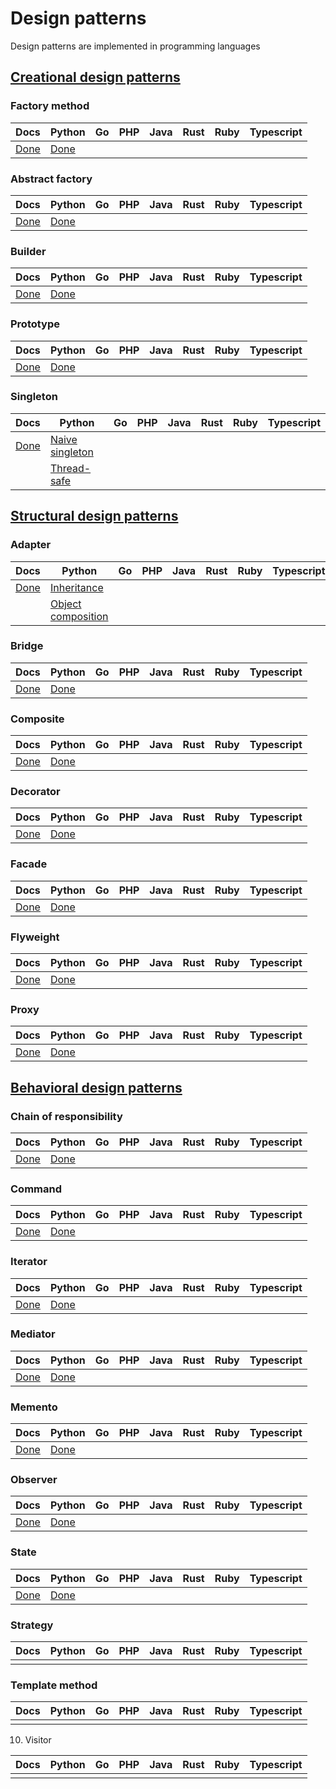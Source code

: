 # Design patterns

Design patterns are implemented in programming languages

## [Creational design patterns](https://refactoring.guru/design-patterns/creational-patterns)

### Factory method

| Docs                                             | Python                                                | Go  | PHP | Java | Rust | Ruby | Typescript |
| ------------------------------------------------ | ----------------------------------------------------- | --- | --- | ---- | ---- | ---- | ---------- |
| [Done](./creational-patterns/factory\_method.md) | [Done](./creational-patterns/factory\_method/main.py) |     |     |      |      |      |            |

### Abstract factory

| Docs                                               | Python                                                  | Go  | PHP | Java | Rust | Ruby | Typescript |
| -------------------------------------------------- | ------------------------------------------------------- | --- | --- | ---- | ---- | ---- | ---------- |
| [Done](./creational-patterns/abstract\_factory.md) | [Done](./creational-patterns/abstract\_factory/main.py) |     |     |      |      |      |            |

### Builder

| Docs                                     | Python                                        | Go  | PHP | Java | Rust | Ruby | Typescript |
| ---------------------------------------- | --------------------------------------------- | --- | --- | ---- | ---- | ---- | ---------- |
| [Done](./creational-patterns/builder.md) | [Done](./creational-patterns/builder/main.py) |     |     |      |      |      |            |

### Prototype

| Docs                                       | Python                                          | Go  | PHP | Java | Rust | Ruby | Typescript |
| ------------------------------------------ | ----------------------------------------------- | --- | --- | ---- | ---- | ---- | ---------- |
| [Done](./creational-patterns/prototype.md) | [Done](./creational-patterns/prototype/main.py) |     |     |      |      |      |            |

### Singleton

| Docs                                       | Python                                                         | Go  | PHP | Java | Rust | Ruby | Typescript |
| ------------------------------------------ | -------------------------------------------------------------- | --- | --- | ---- | ---- | ---- | ---------- |
| [Done](./creational-patterns/singleton.md) | [Naive singleton](./creational-patterns/singleton/naive.py)    |     |     |      |      |      |            |
|                                            | [Thread-safe](./creational-patterns/singleton/thread\_safe.py) |     |     |      |      |      |            |

## [Structural design patterns](https://refactoring.guru/design-patterns/structural-patterns)

### Adapter

| Docs                                            | Python                                                                    | Go  | PHP | Java | Rust | Ruby | Typescript |
| ----------------------------------------------- | ------------------------------------------------------------------------- | --- | --- | ---- | ---- | ---- | ---------- |
| [Done](./structural-patterns/adapter/README.md) | [Inheritance](./structural-patterns/adapter/inheritance.py)               |     |     |      |      |      |            |
|                                                 | [Object composition](./structural-patterns/adapter/object_composition.py) |     |     |      |      |      |            |

### Bridge

| Docs                                           | Python                                       | Go  | PHP | Java | Rust | Ruby | Typescript |
| ---------------------------------------------- | -------------------------------------------- | --- | --- | ---- | ---- | ---- | ---------- |
| [Done](./structural-patterns/bridge/README.md) | [Done](./structural-patterns/bridge/main.py) |     |     |      |      |      |            |

### Composite

| Docs                                              | Python                                          | Go  | PHP | Java | Rust | Ruby | Typescript |
| ------------------------------------------------- | ----------------------------------------------- | --- | --- | ---- | ---- | ---- | ---------- |
| [Done](./structural-patterns/composite/README.md) | [Done](./structural-patterns/composite/main.py) |     |     |      |      |      |            |

### Decorator

| Docs                                              | Python                                          | Go  | PHP | Java | Rust | Ruby | Typescript |
| ------------------------------------------------- | ----------------------------------------------- | --- | --- | ---- | ---- | ---- | ---------- |
| [Done](./structural-patterns/decorator/README.md) | [Done](./structural-patterns/decorator/main.py) |     |     |      |      |      |            |

### Facade

| Docs                                           | Python                                       | Go  | PHP | Java | Rust | Ruby | Typescript |
| ---------------------------------------------- | -------------------------------------------- | --- | --- | ---- | ---- | ---- | ---------- |
| [Done](./structural-patterns/facade/README.md) | [Done](./structural-patterns/facade/main.py) |     |     |      |      |      |            |

### Flyweight

| Docs                                              | Python                                          | Go  | PHP | Java | Rust | Ruby | Typescript |
| ------------------------------------------------- | ----------------------------------------------- | --- | --- | ---- | ---- | ---- | ---------- |
| [Done](./structural-patterns/flyweight/README.md) | [Done](./structural-patterns/flyweight/mian.py) |     |     |      |      |      |            |

### Proxy

| Docs                                          | Python                                      | Go  | PHP | Java | Rust | Ruby | Typescript |
| --------------------------------------------- | ------------------------------------------- | --- | --- | ---- | ---- | ---- | ---------- |
| [Done](./structural-patterns/proxy/README.md) | [Done](./structural-patterns/proxy/main.py) |     |     |      |      |      |            |

## [Behavioral design patterns](https://refactoring.guru/design-patterns/behavioral-patterns)

### Chain of responsibility

| Docs                                                            | Python                                                        | Go  | PHP | Java | Rust | Ruby | Typescript |
| --------------------------------------------------------------- | ------------------------------------------------------------- | --- | --- | ---- | ---- | ---- | ---------- |
| [Done](./behavioral-patterns/chain_of_responsibility/README.md) | [Done](./behavioral-patterns/chain_of_responsibility/main.py) |     |     |      |      |      |            |

### Command

| Docs                                            | Python                                        | Go  | PHP | Java | Rust | Ruby | Typescript |
| ----------------------------------------------- | --------------------------------------------- | --- | --- | ---- | ---- | ---- | ---------- |
| [Done](./behavioral-patterns/command/README.md) | [Done](./behavioral-patterns/command/main.py) |     |     |      |      |      |            |

### Iterator

| Docs                                             | Python                                         | Go  | PHP | Java | Rust | Ruby | Typescript |
| ------------------------------------------------ | ---------------------------------------------- | --- | --- | ---- | ---- | ---- | ---------- |
| [Done](./behavioral-patterns/iterator/README.md) | [Done](./behavioral-patterns/iterator/main.py) |     |     |      |      |      |            |

### Mediator

| Docs                                             | Python                                         | Go  | PHP | Java | Rust | Ruby | Typescript |
| ------------------------------------------------ | ---------------------------------------------- | --- | --- | ---- | ---- | ---- | ---------- |
| [Done](./behavioral-patterns/mediator/README.md) | [Done](./behavioral-patterns/mediator/main.py) |     |     |      |      |      |            |

### Memento

| Docs                                            | Python                                        | Go  | PHP | Java | Rust | Ruby | Typescript |
| ----------------------------------------------- | --------------------------------------------- | --- | --- | ---- | ---- | ---- | ---------- |
| [Done](./behavioral-patterns/memento/README.md) | [Done](./behavioral-patterns/memento/main.py) |     |     |      |      |      |            |

### Observer

| Docs                                             | Python                                         | Go  | PHP | Java | Rust | Ruby | Typescript |
| ------------------------------------------------ | ---------------------------------------------- | --- | --- | ---- | ---- | ---- | ---------- |
| [Done](./behavioral-patterns/observer/README.md) | [Done](./behavioral-patterns/observer/main.py) |     |     |      |      |      |            |

### State

| Docs                                          | Python                                      | Go  | PHP | Java | Rust | Ruby | Typescript |
| --------------------------------------------- | ------------------------------------------- | --- | --- | ---- | ---- | ---- | ---------- |
| [Done](./behavioral-patterns/state/README.md) | [Done](./behavioral-patterns/state/main.py) |     |     |      |      |      |            |

### Strategy

| Docs | Python | Go  | PHP | Java | Rust | Ruby | Typescript |
| ---- | ------ | --- | --- | ---- | ---- | ---- | ---------- |
|      |        |     |     |      |      |      |            |

### Template method

| Docs | Python | Go  | PHP | Java | Rust | Ruby | Typescript |
| ---- | ------ | --- | --- | ---- | ---- | ---- | ---------- |
|      |        |     |     |      |      |      |            |

10. Visitor

| Docs | Python | Go  | PHP | Java | Rust | Ruby | Typescript |
| ---- | ------ | --- | --- | ---- | ---- | ---- | ---------- |
|      |        |     |     |      |      |      |            |

